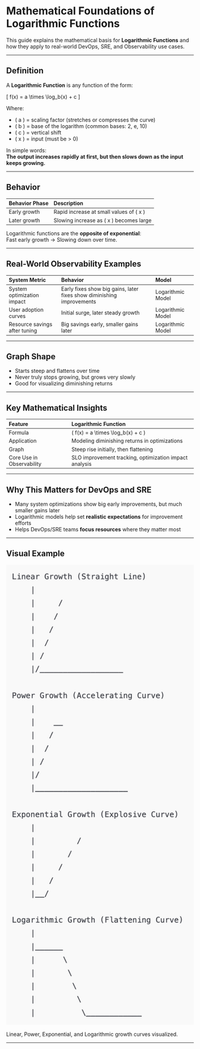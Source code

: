 # Mathematical Foundations of Logarithmic Functions

This guide explains the mathematical basis for **Logarithmic Functions** and how they apply to real-world DevOps, SRE, and Observability use cases.

---

## Definition

A **Logarithmic Function** is any function of the form:

\[
f(x) = a \times \log_b(x) + c
\]

Where:
- \( a \) = scaling factor (stretches or compresses the curve)
- \( b \) = base of the logarithm (common bases: 2, e, 10)
- \( c \) = vertical shift
- \( x \) = input (must be > 0)

In simple words:  
**The output increases rapidly at first, but then slows down as the input keeps growing.**

---

## Behavior

| Behavior Phase | Description |
|:---------------|:------------|
| Early growth | Rapid increase at small values of \( x \) |
| Later growth | Slowing increase as \( x \) becomes large |

Logarithmic functions are the **opposite of exponential**:  
Fast early growth → Slowing down over time.

---

## Real-World Observability Examples

| System Metric | Behavior | Model |
|:--------------|:---------|:------|
| System optimization impact | Early fixes show big gains, later fixes show diminishing improvements | Logarithmic Model |
| User adoption curves | Initial surge, later steady growth | Logarithmic Model |
| Resource savings after tuning | Big savings early, smaller gains later | Logarithmic Model |

---

## Graph Shape

- Starts steep and flattens over time
- Never truly stops growing, but grows very slowly
- Good for visualizing diminishing returns

---

## Key Mathematical Insights

| Feature | Logarithmic Function |
|:--------|:---------------------|
| Formula | \( f(x) = a \times \log_b(x) + c \) |
| Application | Modeling diminishing returns in optimizations |
| Graph | Steep rise initially, then flattening |
| Core Use in Observability | SLO improvement tracking, optimization impact analysis |

---

## Why This Matters for DevOps and SRE

- Many system optimizations show big early improvements, but much smaller gains later
- Logarithmic models help set **realistic expectations** for improvement efforts
- Helps DevOps/SRE teams **focus resources** where they matter most

---

## Visual Example

<p align="center">
  <img src="./Visual%20Guide%20-%20Growth%20Shapes.png" alt="Visual Guide - Growth Shapes" width="600"/>
</p>

Linear, Power, Exponential, and Logarithmic growth curves visualized.

---
